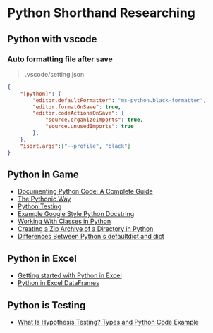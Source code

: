 # Python Shorthand Researching

## Python with vscode

### Auto formatting file after save

> .vscode/setting.json

```JSON
{
    "[python]": {
        "editor.defaultFormatter": "ms-python.black-formatter",
        "editor.formatOnSave": true,
        "editor.codeActionsOnSave": {
            "source.organizeImports": true,
            "source.unusedImports": true
        },
    },
    "isort.args":["--profile", "black"]
}
```

## Python in Game

* [Documenting Python Code: A Complete Guide](https://realpython.com/documenting-python-code/)
* [The Pythonic Way](https://python.plainenglish.io/the-pythonic-way-4d59bb8799eb)
* [Python Testing](https://realpython.com/python-testing/)
* [Example Google Style Python Docstring](https://sphinxcontrib-napoleon.readthedocs.io/en/latest/example_google.html)
* [Working With Classes in Python](https://blog.martinfitzpatrick.com/python-classes/)
* [Creating a Zip Archive of a Directory in Python](https://stackabuse.com/creating-a-zip-archive-of-a-directory-in-python/s)
* [Differences Between Python's defaultdict and dict](https://stackabuse.com/differences-between-pythons-defaultdict-and-dict/)

## Python in Excel

* [Getting started with Python in Excel](https://support.microsoft.com/en-us/office/getting-started-with-python-in-excel-a33fbcbe-065b-41d3-82cf-23d05397f53d)
* [Python in Excel DataFrames](https://support.microsoft.com/en-us/office/python-in-excel-dataframes-a10495b2-8372-4f0f-9179-32771fe0dc04)

## Python is Testing

* [What Is Hypothesis Testing? Types and Python Code Example](https://www.freecodecamp.org/news/what-is-hypothesis-testing/?ref=dailydev)
